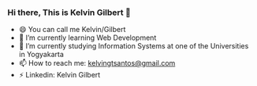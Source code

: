 ### Hi there, This is Kelvin Gilbert 👋

- 😄 You can call me Kelvin/Gilbert
- 🌱 I’m currently learning Web Development
- 🌱 I’m currently studying Information Systems at one of the Universities in Yogyakarta
- 📫 How to reach me: kelvingtsantos@gmail.com
- ⚡ Linkedin: Kelvin Gilbert
